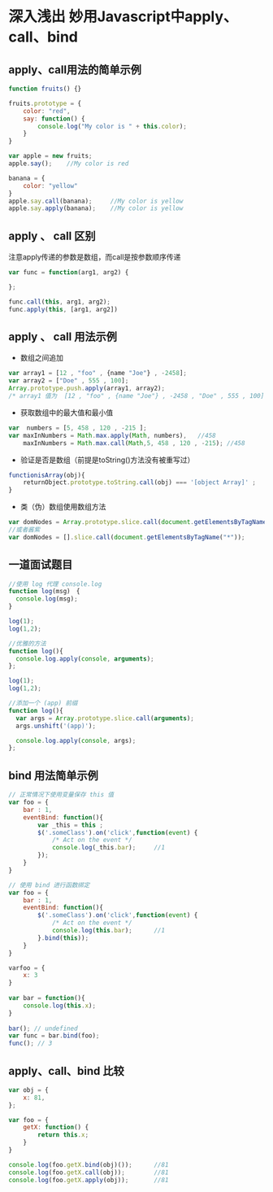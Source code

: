 # 深入浅出 妙用Javascript中apply、call、bind

## apply、call用法的简单示例
```javascript
function fruits() {}

fruits.prototype = {
	color: "red",
	say: function() {
		console.log("My color is " + this.color);
	}
}

var apple = new fruits;
apple.say();	//My color is red

banana = {
	color: "yellow"
}
apple.say.call(banana);		//My color is yellow
apple.say.apply(banana);	//My color is yellow
```


## apply 、 call 区别
注意apply传递的参数是数组，而call是按参数顺序传递
```javascript
var func = function(arg1, arg2) {

};

func.call(this, arg1, arg2); 
func.apply(this, [arg1, arg2])
```

## apply 、 call 用法示例

* 数组之间追加
```javascript
var array1 = [12 , "foo" , {name "Joe"} , -2458];  
var array2 = ["Doe" , 555 , 100];  
Array.prototype.push.apply(array1, array2);  
/* array1 值为  [12 , "foo" , {name "Joe"} , -2458 , "Doe" , 555 , 100] */
```

* 获取数组中的最大值和最小值
```javascript
var  numbers = [5, 458 , 120 , -215 ];  
var maxInNumbers = Math.max.apply(Math, numbers),	//458
	maxInNumbers = Math.max.call(Math,5, 458 , 120 , -215);	//458
```

* 验证是否是数组（前提是toString()方法没有被重写过）
```javascript
functionisArray(obj){  
    returnObject.prototype.toString.call(obj) === '[object Array]' ;
}
```

* 类（伪）数组使用数组方法
```javascript
var domNodes = Array.prototype.slice.call(document.getElementsByTagName("*"));
//或者酱紫
var domNodes = [].slice.call(document.getElementsByTagName("*"));
```

## 一道面试题目
```javascript
//使用 log 代理 console.log
function log(msg)　{
  console.log(msg);
}

log(1);
log(1,2);

//优雅的方法
function log(){
  console.log.apply(console, arguments);
};

log(1);
log(1,2);

//添加一个 (app) 前缀
function log(){
  var args = Array.prototype.slice.call(arguments);
  args.unshift('(app)');

  console.log.apply(console, args);
};
```

## bind 用法简单示例
```javascript
// 正常情况下使用变量保存 this 值
var foo = {
	bar : 1,
	eventBind: function(){
		var _this = this ;
		$('.someClass').on('click',function(event) {
			/* Act on the event */
			console.log(_this.bar);		//1
		});
	}
}

// 使用 bind 进行函数绑定
var foo = {
	bar : 1,
	eventBind: function(){
		$('.someClass').on('click',function(event) {
			/* Act on the event */
			console.log(this.bar);		//1
		}.bind(this));
	}
}
```

```javascript
varfoo = {
    x: 3
}
 
var bar = function(){
    console.log(this.x);
}
 
bar(); // undefined
var func = bar.bind(foo);
func(); // 3
```

## apply、call、bind 比较
``` javascript
var obj = {
	x: 81,
};

var foo = {
	getX: function() {
		return this.x;
	}
}

console.log(foo.getX.bind(obj)());		//81
console.log(foo.getX.call(obj));		//81
console.log(foo.getX.apply(obj));		//81
```
